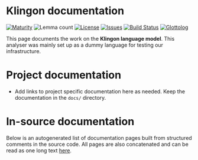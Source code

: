 # Klingon documentation

[![Maturity](https://img.shields.io/endpoint?url=https%3A%2F%2Fraw.githubusercontent.com%2Fgiellalt%2Flang-tlh%2Fgh-pages%2Fmaturity.json)](https://giellalt.github.io/MaturityClassification.html)
![Lemma count](https://img.shields.io/endpoint?url=https%3A%2F%2Fraw.githubusercontent.com%2Fgiellalt%2Flang-tlh%2Fgh-pages%2Flemmacount.json)
[![License](https://img.shields.io/github/license/giellalt/lang-tlh)](https://github.com/giellalt/lang-tlh/blob/main/LICENSE)
[![Issues](https://img.shields.io/github/issues/giellalt/lang-tlh)](https://github.com/giellalt/lang-tlh/issues)
[![Build Status](https://builds.giellalt.org/api/badge/lang-tlh?label=CI)](https://builds.giellalt.org/pipelines/lang-tlh/builds/latest)
[![Glottolog](https://img.shields.io/badge/Glottolog-green)](https://glottolog.org/resource/languoid/id/__GLOTTOLOG_ID__)

This page documents the work on the **Klingon language model**. This analyser was mainly set up as a dummy language for testing our infrastructure.

# Project documentation

* Add links to project specific documentation here as needed. Keep the documentation in the `docs/` directory.

# In-source documentation

Below is an autogenerated list of documentation pages built from structured comments in the source code. All pages are also concatenated and can be read as one long text [here](tlh.md).
